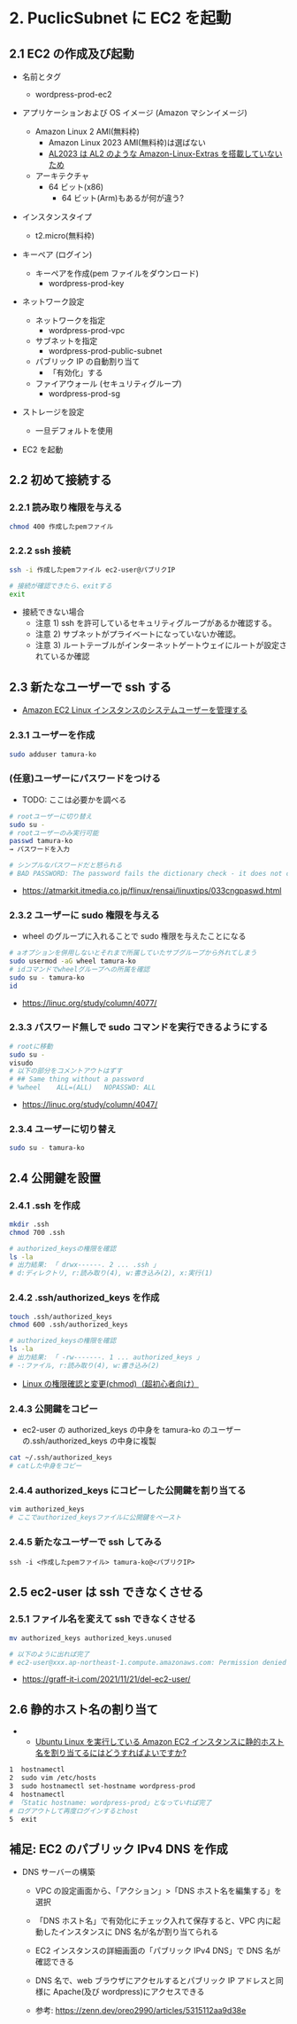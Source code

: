 # 2. PuclicSubnet に EC2 を起動

## 2.1 EC2 の作成及び起動

- 名前とタグ
  - wordpress-prod-ec2
- アプリケーションおよび OS イメージ (Amazon マシンイメージ)

  - Amazon Linux 2 AMI(無料枠)
    - Amazon Linux 2023 AMI(無料枠)は選ばない
    - [AL2023 は AL2 のような Amazon-Linux-Extras を搭載していないため](https://aws.amazon.com/jp/linux/amazon-linux-2023/faqs/)
  - アーキテクチャ
    - 64 ビット(x86)
      - 64 ビット(Arm)もあるが何が違う?

- インスタンスタイプ
  - t2.micro(無料枠)
- キーペア (ログイン)

  - キーペアを作成(pem ファイルをダウンロード)
    - wordpress-prod-key

- ネットワーク設定
  - ネットワークを指定
    - wordpress-prod-vpc
  - サブネットを指定
    - wordpress-prod-public-subnet
  - パブリック IP の自動割り当て
    - 「有効化」する
  - ファイアウォール (セキュリティグループ)
    - wordpress-prod-sg
- ストレージを設定
  - 一旦デフォルトを使用
- EC2 を起動

## 2.2 初めて接続する

### 2.2.1 読み取り権限を与える

```bash
chmod 400 作成したpemファイル
```

### 2.2.2 ssh 接続

```bash
ssh -i 作成したpemファイル ec2-user@パブリクIP

# 接続が確認できたら、exitする
exit
```

- 接続できない場合
  - 注意 1) ssh を許可しているセキュリティグループがあるか確認する。
  - 注意 2) サブネットがプライベートになっていないか確認。
  - 注意 3) ルートテーブルがインターネットゲートウェイにルートが設定されているか確認

## 2.3 新たなユーザーで ssh する

- [Amazon EC2 Linux インスタンスのシステムユーザーを管理する](https://docs.aws.amazon.com/ja_jp/AWSEC2/latest/UserGuide/managing-users.html)

### 2.3.1 ユーザーを作成

```bash
sudo adduser tamura-ko
```

### (任意)ユーザーにパスワードをつける

- TODO: ここは必要かを調べる

```bash
# rootユーザーに切り替え
sudo su -
# rootユーザーのみ実行可能
passwd tamura-ko
→ パスワードを入力

# シンプルなパスワードだと怒られる
# BAD PASSWORD: The password fails the dictionary check - it does not contain enough DIFFERENT characters

```

- https://atmarkit.itmedia.co.jp/flinux/rensai/linuxtips/033cngpaswd.html

### 2.3.2 ユーザーに sudo 権限を与える

- wheel のグループに入れることで sudo 権限を与えたことになる

```bash
# aオプションを併用しないとそれまで所属していたサブグループから外れてしまう
sudo usermod -aG wheel tamura-ko
# idコマンドでwheelグループへの所属を確認
sudo su - tamura-ko
id
```

- https://linuc.org/study/column/4077/

### 2.3.3 パスワード無しで sudo コマンドを実行できるようにする

```bash
# rootに移動
sudo su -
visudo
# 以下の部分をコメントアウトはずす
# ## Same thing without a password
# %wheel	ALL=(ALL)	NOPASSWD: ALL
```

- https://linuc.org/study/column/4047/

### 2.3.4 ユーザーに切り替え

```bash
sudo su - tamura-ko
```

## 2.4 公開鍵を設置

### 2.4.1 .ssh を作成

```bash
mkdir .ssh
chmod 700 .ssh

# authorized_keysの権限を確認
ls -la
# 出力結果: 「 drwx------. 2 ... .ssh 」
# d:ディレクトリ, r:読み取り(4), w:書き込み(2), x:実行(1)
```

### 2.4.2 .ssh/authorized_keys を作成

```bash
touch .ssh/authorized_keys
chmod 600 .ssh/authorized_keys

# authorized_keysの権限を確認
ls -la
# 出力結果: 「 -rw-------. 1 ... authorized_keys 」
# -:ファイル, r:読み取り(4), w:書き込み(2)
```

- [Linux の権限確認と変更(chmod)（超初心者向け）](https://qiita.com/shisama/items/5f4c4fa768642aad9e06)

### 2.4.3 公開鍵をコピー

- ec2-user の authorized_keys の中身を tamura-ko のユーザーの.ssh/authorized_keys の中身に複製

```bash
cat ~/.ssh/authorized_keys
# catした中身をコピー
```

### 2.4.4 authorized_keys にコピーした公開鍵を割り当てる

```bash
vim authorized_keys
# ここでauthorized_keysファイルに公開鍵をペースト
```

### 2.4.5 新たなユーザーで ssh してみる

`ssh -i <作成したpemファイル> tamura-ko@<パブリクIP>`

## 2.5 ec2-user は ssh できなくさせる

### 2.5.1 ファイル名を変えて ssh できなくさせる

```bash
mv authorized_keys authorized_keys.unused

# 以下のように出れば完了
# ec2-user@xxx.ap-northeast-1.compute.amazonaws.com: Permission denied (publickey,gssapi-keyex,gssapi-with-mic).
```

- https://graff-it-i.com/2021/11/21/del-ec2-user/

## 2.6 静的ホスト名の割り当て

- - [Ubuntu Linux を実行している Amazon EC2 インスタンスに静的ホスト名を割り当てるにはどうすればよいですか?](https://repost.aws/ja/knowledge-center/linux-static-hostname)

```bash
1  hostnamectl
2  sudo vim /etc/hosts
3  sudo hostnamectl set-hostname wordpress-prod
4  hostnamectl
# 「Static hostname: wordpress-prod」となっていれば完了
# ログアウトして再度ログインするとhost
5  exit
```

## 補足: EC2 のパブリック IPv4 DNS を作成

- DNS サーバーの構築

  - VPC の設定画面から、「アクション」>「DNS ホスト名を編集する」を選択
  - 「DNS ホスト名」で有効化にチェック入れて保存すると、VPC 内に起動したインスタンスに DNS 名が名が割り当てられる
  - EC2 インスタンスの詳細画面の「パブリック IPv4 DNS」で DNS 名が確認できる
  - DNS 名で、web ブラウザにアクセルするとパブリック IP アドレスと同様に Apache(及び wordpress)にアクセスできる

  - 参考: https://zenn.dev/oreo2990/articles/5315112aa9d38e

